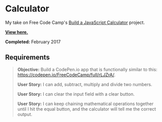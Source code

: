 # Calculator

My take on Free Code Camp's [Build a JavaScript Calculator](https://www.freecodecamp.com/challenges/build-a-javascript-calculator) project.

**[View here.](https://tempurturtul.github.io/fcc-projects/calculator/)**

**Completed:** February 2017

## Requirements

> **Objective:** Build a CodePen.io app that is functionally similar to this: https://codepen.io/FreeCodeCamp/full/rLJZrA/.
>
> **User Story:** I can add, subtract, multiply and divide two numbers.
>
> **User Story:** I can clear the input field with a clear button.
>
> **User Story:** I can keep chaining mathematical operations together until I hit the equal button, and the calculator will tell me the correct output.
